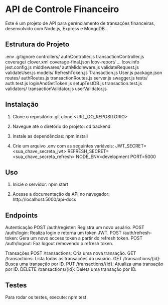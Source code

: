 # API de Controle Financeiro

Este é um projeto de API para gerenciamento de transações financeiras, desenvolvido com Node.js, Express e MongoDB.

## Estrutura do Projeto
.env
.gitignore
controllers/
    authController.js
    transactionController.js
coverage/
    clover.xml
    coverage-final.json
    lcov-report/
        ...
    lcov.info
jest.config.js
middlewares/
    authMiddleware.js
    validateRequest.js
    validateUser.js
models/
    RefreshToken.js
    Transaction.js
    User.js
package.json
routes/
    authRoutes.js
    transactionRoutes.js
server.js
swagger.js
tests/
    auth.test.js
    loginAndGetToken.js
    setupTestDB.js
    transaction.test.js
validators/
    transactionValidator.js
    userValidator.js

## Instalação

1. Clone o repositório:
  git clone <URL_DO_REPOSITORIO>

2. Navegue até o diretório do projeto:
  cd backend

3. Instale as dependências:
  npm install

4. Crie um arquivo .env com as seguintes variáveis:
  JWT_SECRET=<sua_chave_secreta_jwt>
  REFRESH_SECRET=<sua_chave_secreta_refresh>
  NODE_ENV=development
  PORT=5000

## Uso

1. Inicie o servidor:
  npm start

2. Acesse a documentação da API no navegador:
  http://localhost:5000/api-docs

## Endpoints

Autenticação
  POST /auth/register: Registra um novo usuário.
  POST /auth/login: Realiza login e retorna um token JWT.
  POST /auth/refresh-token: Gera um novo access token a partir do refresh token.
  POST /auth/logout: Faz logout removendo o refresh token.

Transações
  POST /transactions: Cria uma nova transação.
  GET /transactions: Lista todas as transações do usuário.
  GET /transactions/{id}: Busca uma transação por ID.
  PUT /transactions/{id}: Atualiza uma transação por ID.
  DELETE /transactions/{id}: Deleta uma transação por ID.

## Testes

Para rodar os testes, execute:
  npm test
